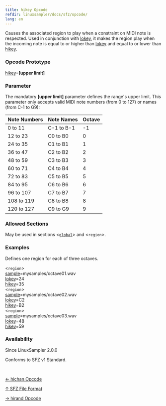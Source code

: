 ```yaml
---
title: hikey Opcode
refdir: linuxsampler/docs/sfz/opcode/
lang: en
---
```

Causes the associated region to play when a constraint on MIDI note is respected.
Used in conjunction with [lokey](lokey), it makes the region play when the
incoming note is equal to or higher than [lokey](lokey) and equal to or lower
than [hikey](hikey).

### Opcode Prototype

[hikey](hikey)=**[upper limit]**

### Parameter

The mandatory **[upper limit]** parameter defines the range's upper limit.
This parameter only accepts valid MIDI note numbers (from 0 to 127) or names
(from C-1 to G9):

| Note Numbers | Note Names | Octave
| ------------ | ---------- | ------
| 0 to 11      | C-1 to B-1 | -1
| 12 to 23     | C0 to B0   | 0
| 24 to 35     | C1 to B1   | 1
| 36 to 47     | C2 to B2   | 2
| 48 to 59     | C3 to B3   | 3
| 60 to 71     | C4 to B4   | 4
| 72 to 83     | C5 to B5   | 5
| 84 to 95     | C6 to B6   | 6
| 96 to 107    | C7 to B7   | 7
| 108 to 119   | C8 to B8   | 8
| 120 to 127   | C9 to G9   | 9

### Allowed Sections

May be used in sections <[`global`](../section/global)> and <`region`>.

### Examples

Defines one region for each of three octaves.

<`region`><br>
[sample](sample)=mysamples/octave01.wav<br>
[lokey](lokey)=24<br>
[hikey](hikey)=35<br>
<`region`><br>
[sample](sample)=mysamples/octave02.wav<br>
[lokey](lokey)=C2<br>
[hikey](hikey)=B2<br>
<`region`><br>
[sample](sample)=mysamples/octave03.wav<br>
[lokey](lokey)=48<br>
[hikey](hikey)=59<br>

### Availability

Since LinuxSampler 2.0.0

Conforms to SFZ v1 Standard.

<br>
<link rel="stylesheet" href="/linuxsampler/style.css">
<div>
    <div id="r" class="child-div"><p><a href="hichan">← hichan Opcode</a></p></div>
    <div id="c" class="child-div"><p><a href="..">↑ SFZ File Format</a></p></div>
    <div id="l" class="child-div"><p><a href="hirand">→ hirand Opcode</a></p></div>
</div>
